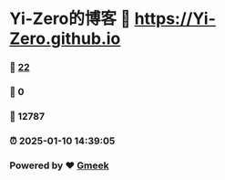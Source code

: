 # Yi-Zero的博客 :link: https://Yi-Zero.github.io 
### :page_facing_up: [22](https://Yi-Zero.github.io/tag.html) 
### :speech_balloon: 0 
### :hibiscus: 12787 
### :alarm_clock: 2025-01-10 14:39:05 
### Powered by :heart: [Gmeek](https://github.com/Meekdai/Gmeek)
